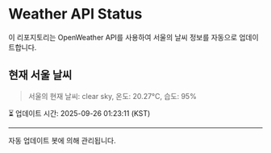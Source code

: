 
# Weather API Status

이 리포지토리는 OpenWeather API를 사용하여 서울의 날씨 정보를 자동으로 업데이트합니다.

## 현재 서울 날씨
> 서울의 현재 날씨: clear sky, 온도: 20.27°C, 습도: 95%

⏳ 업데이트 시간: 2025-09-26 01:23:11 (KST)

---
자동 업데이트 봇에 의해 관리됩니다.
